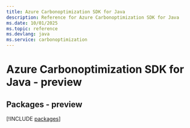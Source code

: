 ```yaml
---
title: Azure Carbonoptimization SDK for Java
description: Reference for Azure Carbonoptimization SDK for Java
ms.date: 10/01/2025
ms.topic: reference
ms.devlang: java
ms.service: carbonoptimization
---
```

# Azure Carbonoptimization SDK for Java - preview
## Packages - preview
[!INCLUDE [packages](carbonoptimization-index.md)]